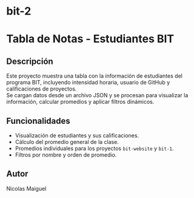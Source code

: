# bit-2
# Tabla de Notas - Estudiantes BIT

## Descripción
Este proyecto muestra una tabla con la información de estudiantes del programa BIT, incluyendo intensidad horaria, usuario de GitHub y calificaciones de proyectos.  
Se cargan datos desde un archivo JSON y se procesan para visualizar la información, calcular promedios y aplicar filtros dinámicos.

## Funcionalidades
- Visualización de estudiantes y sus calificaciones.
- Cálculo del promedio general de la clase.
- Promedios individuales para los proyectos `bit-website` y `bit-1`.
- Filtros por nombre y orden de promedio.

## Autor
Nicolas Maiguel
